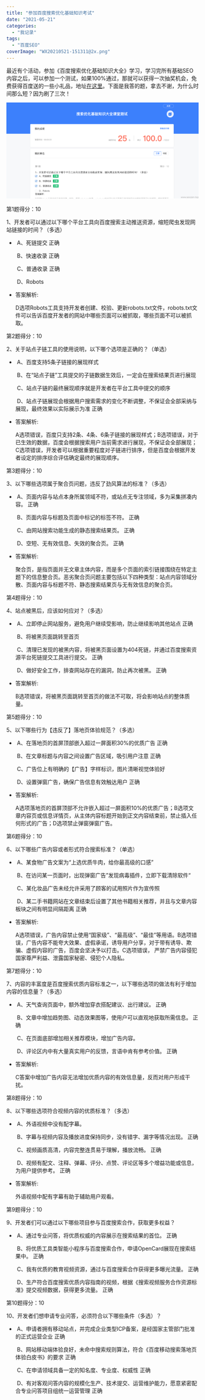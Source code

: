 ```yaml
---
title: "参加百度搜索优化基础知识考试"
date: "2021-05-21"
categories: 
  - "我记录"
tags: 
  - "百度SEO"
coverImage: "WX20210521-151311@2x.png"
---
```


最近有个活动，参加《百度搜索优化基础知识大全》学习，学习完所有基础SEO内容之后，可以参加一个测试，如果100%通过，那就可以获得一次抽奖机会，免费获得百度送的一些小礼品，地址[在这里](https://zy.baidu.com/act/seo?isResponsible=1)。下面是我答的题，拿去不谢，为什么时间那么短？因为刷了三次！

![seozen-baidu-seo-basic-reward](images/seozen-baidu-seo-basic-reward.png)

第1题得分：10

1、开发者可以通过以下哪个平台工具向百度搜索主动推送资源，缩短爬虫发现网站链接的时间？（多选）

-  A、死链提交 正确
    
     B、快速收录 正确
    
     C、普通收录 正确
    
     D、Robots
    

- 答案解析:
    
    D选项Robots工具支持开发者创建、校验、更新robots.txt文件，robots.txt文件可以告诉百度开发者的网站中哪些页面可以被抓取，哪些页面不可以被抓取。

第2题得分：10

2、关于站点子链工具的使用说明，以下哪个选项是正确的？（单选）

-  A、百度支持5条子链接的展现样式
    
     B、在“站点子链”工具提交的子链数据生效后，一定会在搜索结果页进行展现
    
     C、站点子链的最终展现顺序就是开发者在平台工具中提交的顺序
    
     D、站点子链展现会根据用户搜索需求的变化不断调整，不保证会全部采纳与展现，最终效果以实际展示为准 正确
    

- 答案解析:
    
    A选项错误，百度只支持2条、4条、6条子链接的展现样式；B选项错误，对于已生效的数据，百度会根据搜索用户当前需求进行展现，不保证会全部展现；C选项错误，开发者可以根据重要程度对子链进行排序，但是百度会根据开发者设定的排序综合评估确定最终的展现顺序。

第3题得分：10

3、以下哪些选项属于聚合页问题，违反了劲风算法的标准？（多选）

-  A、页面内容与站点本身所属领域不符，或站点无专注领域，多为采集拼凑内容。 正确
    
     B、页面内容与标题及页面中标记的标签不符。 正确
    
     C、由网站搜索功能生成的静态搜索结果页。 正确
    
     D、空短、无有效信息、失效的聚合页。 正确
    

- 答案解析:
    
    聚合页，是指页面并无文章主体内容，而是多个页面的索引链接围绕在特定主题下的信息整合页。恶劣聚合页问题主要包括以下四种类型：站点内容领域分散、页面内容与标题不符、静态搜索结果页与无有效信息的聚合页。

第4题得分：10

4、站点被黑后，应该如何应对？（多选）

-  A、立即停止网站服务，避免用户继续受影响，防止继续影响其他站点 正确
    
     B、将被黑页面跳转至首页
    
     C、清理已发现的被黑内容，将被黑页面设置为404死链，并通过百度搜索资源平台死链提交工具进行提交。 正确
    
     D、做好安全工作，排查网站存在的漏洞，防止再次被黑。 正确
    

- 答案解析:
    
    B选项错误，将被黑页面跳转至首页的做法不可取，将会影响站点的整体质量。

第5题得分：10

5、以下哪些行为【违反了】落地页体验规范？（多选）

-  A、在落地页的首屏顶部嵌入超过一屏面积30%的优质广告 正确
    
     B、在文章标题与内容之间设置广告区域，吸引用户注意 正确
    
     C、广告位上有明确的【广告】字样标识，图片清晰视觉体验好
    
     D、设置弹窗广告，确保广告信息有效触达用户 正确
    

- 答案解析:
    
    A选项落地页的首屏顶部不允许嵌入超过一屏面积10%的优质广告；B选项文章内容页或信息详情页，从主体内容标题开始到正文内容结束前，禁止插入任何形式的广告；D选项禁止弹窗弹窗广告。

第6题得分：10

6、以下哪些广告内容或者形式符合搜索标准？（单选）

-  A、某食物广告文案为“上选优质牛肉，给你最高级的口感”
    
     B、在访问某一页面时，出现弹窗广告”发现病毒插件，立即下载清除软件“
    
     C、某化妆品广告未经允许采用了顾客的试用照片作为宣传照
    
     D、某二手书籍网站在文章结束后设置了其他书籍相关推荐，并且与文章内容板块之间有明显间隔距离 正确
    

- 答案解析:
    
    A选项错误，广告内容禁止使用“国家级”、“最高级”、“最佳”等用语。B选项错误，广告内容不能夸大效果、虚假承诺，诱导用户分享，对于带有诱导、欺骗、虚假内容的广告，百度会坚决予以打击。C选项错误， 严禁广告内容侵犯国家尊严利益、泄露国家秘密、侵犯个人隐私。

第7题得分：10

7、内容的丰富度是百度搜索优质内容标准之一，以下哪些选项的做法有利于增加内容的信息量？（多选）

-  A、天气查询页面中，额外增加穿衣搭配建议、出行建议。 正确
    
     B、文章中增加趋势图、动态效果图等，使用户可以直观地获取所需信息。 正确
    
     C、在页面底部增加相关推荐模块，增加广告内容。
    
     D、评论区内中有大量真实用户的反馈，言语中肯有参考价值。 正确
    

- 答案解析:
    
    C答案中增加广告内容无法增加优质内容的有效信息量，反而对用户形成干扰。

第8题得分：10

8、以下哪些选项符合视频内容的优质标准？（多选）

-  A、外语视频中没有配字幕。
    
     B、字幕与视频内容及播放进度保持同步，没有错字、漏字等情况出现。 正确
    
     C、视频画质高清，内容完整连贯易于理解，播放流畅。 正确
    
     D、视频有配文、注释、弹幕、评分、点赞、评论区等多个增益功能或信息，为用户提供参考。 正确
    

- 答案解析:
    
    外语视频中配有字幕有助于辅助用户观看。

第9题得分：10

9、开发者们可以通过以下哪些项目参与百度搜索合作，获取更多权益？

-  A、通过专业问答，将优质权威的内容展示在搜索结果的首位。 正确
    
     B、将优质工具类智能小程序与百度搜索合作，申请OpenCard展现在搜索结果中。 正确
    
     C、我有优质的教育视频资源，通过与百度搜索合作获得更多曝光流量。 正确
    
     D、生产符合百度搜索优质内容指南的视频，根据《搜索视频服务合作资源标准》提交视频数据，获得更多流量。 正确
    

第10题得分：10

10、开发者们想申请专业问答，必须符合以下哪些条件（多选）？

-  A、申请者拥有移动站点，并完成企业类型ICP备案，是经国家主管部门批准的正式运营企业 正确
    
     B、网站移动端体验良好，未命中搜索规则算法，符合《百度移动搜索落地页体验白皮书》的要求 正确
    
     C、在申请领域具备一定的知名度、专业度、权威性 正确
    
     D、有对客观问答内容的规模化生产、技术提交、运营维护能力，愿意紧密配合专业问答项目组统一运营管理 正确
